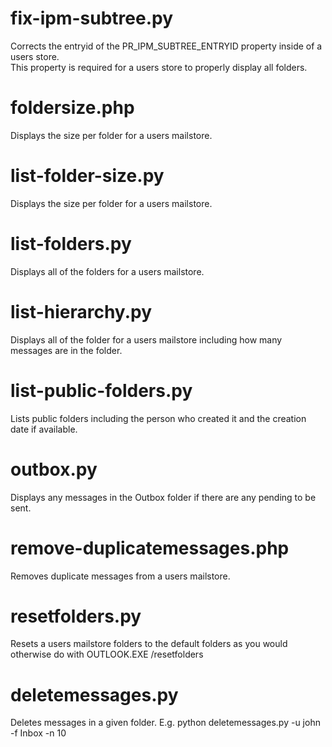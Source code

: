 fix-ipm-subtree.py
=====
Corrects the entryid of the PR\_IPM\_SUBTREE\_ENTRYID property inside of a users store.  
This property is required for a users store to properly display all folders.

foldersize.php
=====
Displays the size per folder for a users mailstore.

list-folder-size.py
=====
Displays the size per folder for a users mailstore.

list-folders.py
=====
Displays all of the folders for a users mailstore.

list-hierarchy.py
=====
Displays all of the folder for a users mailstore including how many messages are in the folder.

list-public-folders.py
=====
Lists public folders including the person who created it and the creation date if available.

outbox.py
=====
Displays any messages in the Outbox folder if there are any pending to be sent.

remove-duplicatemessages.php
=====
Removes duplicate messages from a users mailstore.

resetfolders.py
=====
Resets a users mailstore folders to the default folders as you would otherwise do with OUTLOOK.EXE /resetfolders

deletemessages.py
=====
Deletes messages in a given folder. 
E.g. python deletemessages.py -u john -f Inbox -n 10


